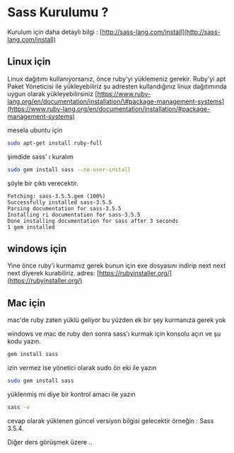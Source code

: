 # Sass Kurulumu ?

Kurulum için daha detaylı bilgi :
[http://sass-lang.com/install](http://sass-lang.com/install)

## Linux için

Linux dağıtımı kullanıyorsanız, önce ruby'yi yüklemeniz gerekir. Ruby'yi apt Paket
Yöneticisi ile yükleyebiliriz şu adresten kullandığınız linux dağıtımında uygun olarak
yükleyebilirsiniz
[https://www.ruby-lang.org/en/documentation/installation/\#package-management-systems](https://www.ruby-lang.org/en/documentation/installation/#package-management-systems)

mesela ubuntu için

```bash
sudo apt-get install ruby-full
```

şimdide sass' ı kuralım

```bash
sudo gem install sass --no-user-install
```

şöyle bir çıktı verecektir.

```markup
Fetching: sass-3.5.5.gem (100%)
Successfully installed sass-3.5.5
Parsing documentation for sass-3.5.5
Installing ri documentation for sass-3.5.5
Done installing documentation for sass after 3 seconds
1 gem installed
```

## windows için

Yine önce ruby'i kurmamız gerek bunun için exe dosyasını indirip next next next diyerek
kurabiliriz. adres: [https://rubyinstaller.org/](https://rubyinstaller.org/)

## Mac için

mac'de ruby zaten yüklü geliyor bu yüzden ek bir şey kurmanıza gerek yok

windows ve mac de ruby den sonra sass'ı kurmak için konsolu açın ve şu kodu yazın.

```bash
gem install sass
```

izin vermez ise yönetici olarak sudo ön eki ile yazın

```bash
sudo gem install sass
```

yüklenmiş mi diye bir kontrol amacı ile yazın

```bash
sass -v
```

cevap olarak yüklenen güncel versiyon bilgisi gelecektir örneğin : Sass 3.5.4.

Diğer ders görüşmek üzere ..

